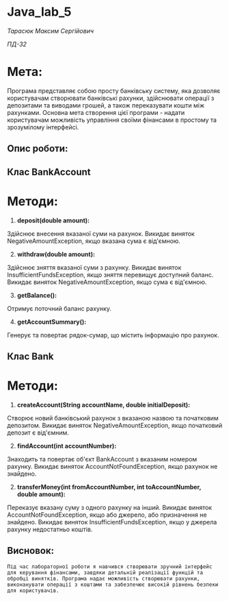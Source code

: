 # Java_lab_5

*Тарасюк Максим Сергійович*

*ПД-32*

# Мета:

Програма представляє собою просту банківську систему, яка дозволяє користувачам створювати банківські рахунки, здійснювати операції з депозитами та виводами грошей, а також переказувати кошти між рахунками. Основна мета створення цієї програми - надати користувачам можливість управління своїми фінансами в простому та зрозумілому інтерфейсі.

## Опис роботи:

## Клас BankAccount

   # Методи:

1. **deposit(double amount):**

Здійснює внесення вказаної суми на рахунок.
Викидає виняток NegativeAmountException, якщо вказана сума є від'ємною.

2. **withdraw(double amount):**

Здійснює зняття вказаної суми з рахунку.
Викидає виняток InsufficientFundsException, якщо зняття перевищує доступний баланс.
Викидає виняток NegativeAmountException, якщо сума є від'ємною.

3. **getBalance():**

Отримує поточний баланс рахунку.

4. **getAccountSummary():**

Генерує та повертає рядок-сумар, що містить інформацію про рахунок.

## Клас Bank

   # Методи:

1. **createAccount(String accountName, double initialDeposit):**

Створює новий банківський рахунок з вказаною назвою та початковим депозитом.
Викидає виняток NegativeAmountException, якщо початковий депозит є від'ємним.

2. **findAccount(int accountNumber):**

Знаходить та повертає об'єкт BankAccount з вказаним номером рахунку.
Викидає виняток AccountNotFoundException, якщо рахунок не знайдено.

2. **transferMoney(int fromAccountNumber, int toAccountNumber, double amount):**

Переказує вказану суму з одного рахунку на інший.
Викидає виняток AccountNotFoundException, якщо або джерело, або призначення не знайдено.
Викидає виняток InsufficientFundsException, якщо у джерела рахунку недостатньо коштів.

## Висновок:
   
    Під час лабораторної роботи я навчився створювати зручний інтерфейс для керування фінансами, завдяки детальній реалізації функцій та обробці винятків. Програма надає можливість створювати рахунки, виконанувати операції з коштами та забезпечює високій рівнень безпеки для користувачів.















